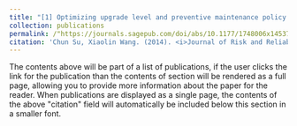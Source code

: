```yaml
---
title: "[1] Optimizing upgrade level and preventive maintenance policy for second-hand products sold with warranty"
collection: publications
permalink: /"https://journals.sagepub.com/doi/abs/10.1177/1748006x14537250"
citation: 'Chun Su, Xiaolin Wang. (2014). <i>Journal of Risk and Reliability</i>. 228(5), 518-528.'
---
```


The contents above will be part of a list of publications, if the user clicks the link for the publication than the contents of section will be rendered as a full page, allowing you to provide more information about the paper for the reader. When publications are displayed as a single page, the contents of the above "citation" field will automatically be included below this section in a smaller font.
